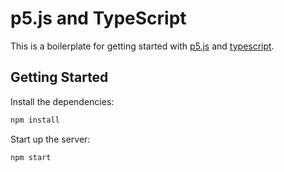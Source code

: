 # p5.js and TypeScript

This is a boilerplate for getting started with [p5.js](https://p5js.org/) and [typescript](https://www.typescriptlang.org/).

## Getting Started

Install the dependencies:

```sh
npm install
```

Start up the server:

```sh
npm start
```
